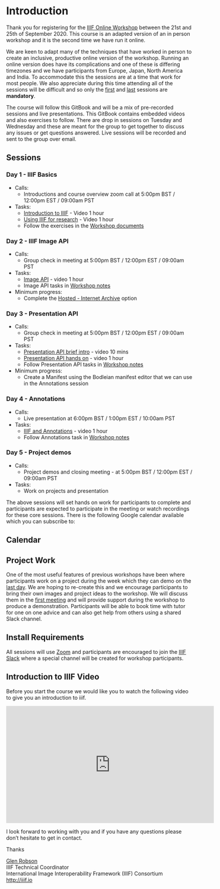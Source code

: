 <script type="text/javascript" src="//cdnjs.cloudflare.com/ajax/libs/jstimezonedetect/1.0.4/jstz.min.js"></script>

# Introduction

Thank you for registering for the [IIIF Online Workshop](https://www.eventbrite.co.uk/e/iiif-online-training-5-day-course-tickets-116493094983) between the 21st and 25th of September 2020. This course is an adapted version of an in person workshop and it is the second time we have run it online.  

We are keen to adapt many of the techniques that have worked in person to create an inclusive, productive online version of the workshop. Running an online version does have its complications and one of these is differing timezones and we have participants from Europe, Japan, North America and India. To accommodate this the sessions are at a time that work for most people. We also appreciate during this time attending all of the sessions will be difficult and so only the [first](day-one/README.md) and [last](day-five/README.md) sessions are **mandatory**.  

The course will follow this GitBook and will be a mix of pre-recorded sessions and live presentations. This GitBook contains embedded videos and also exercises to follow. There are drop in sessions on Tuesday and Wednesday and these are meant for the group to get together to discuss any issues or get questions answered. Live sessions will be recorded and sent to the group over email.

## Sessions
### Day 1 - **IIIF Basics**
* Calls:
  * Introductions and course overview zoom call at 5:00pm BST / 12:00pm EST / 09:00am PST
* Tasks:
  * [Introduction to IIIF](#introduction-to-iiif-video) - Video 1 hour
  * [Using IIIF for research](day-one/) - Video 1 hour
  * Follow the exercises in the [Workshop documents](https://training.iiif.io/iiif-online-workshop/day-one/IIIFforResearch.html)

### Day 2  - **IIIF Image API**
* Calls:
  * Group check in meeting  at 5:00pm BST / 12:00pm EST / 09:00am PST
* Tasks:
  * [Image API](day-two/)  - video 1 hour
  * Image API tasks in [Workshop notes](day-two/image-servers/)
* Minimum progress:  
  * Complete the [Hosted - Internet Archive](day-two/image-servers/iiif-hosting-ia.htm) option

### Day 3 - **Presentation API**
* Calls:
    * Group check in meeting at 5:00pm BST / 12:00pm EST / 09:00am PST
* Tasks:
  * [Presentation API brief intro](day-three/) - video 10 mins
  * [Presentation API hands on](day-three/) - video 1 hour
  * Follow Presentation API tasks in [Workshop notes](day-three/chrome-web-server/)  
* Minimum progress:  
  *  Create a Manifest using the Bodleian manifest editor that we can use in the Annotations session

### Day 4 - **Annotations**
* Calls:
  * Live presentation at 6:00pm BST / 1:00pm EST / 10:00am PST
* Tasks:
  * [IIIF and Annotations](day-four/) - video 1 hour
  * Follow Annotations task in [Workshop notes](day-four/annotations-and-annotation-lists.html)

### Day 5 - **Project demos**
* Calls:
  * Project demos and closing meeting - at 5:00pm BST / 12:00pm EST / 09:00am PST
* Tasks:
  * Work on projects and presentation

The above sessions will set hands on work for participants to complete and participants are expected to participate in the meeting or watch recordings for these core sessions. There is the following Google calendar available which you can subscribe to:

## Calendar
<div id="calendar-container"></div>

<script type="text/javascript">
  var timezone = jstz.determine();
  console.log('Name is ' + timezone.name());
  var pref = '<iframe src="https://calendar.google.com/calendar/b/1/embed?height=600&amp;wkst=1&amp;bgcolor=%23ffffff&amp;src=Y2xpci5vcmdfY2h1Z3BkdXJnam05bmpyaWRoOHVxNjc2bjBAZ3JvdXAuY2FsZW5kYXIuZ29vZ2xlLmNvbQ&amp;color=%23B39DDB&amp;showTabs=0&amp;mode=WEEK&amp;dates=20200921/20200927&amp;title=IIIF%20Online%20Workshop&amp;ctz=';
  var suff = '" style="border:solid 1px #777; width: 100%; height: 600px;"></iframe>';
  var iframe_html = pref + timezone.name() + suff;
  document.getElementById('calendar-container').innerHTML = iframe_html;
</script>

## Project Work 
One of the most useful features of previous workshops have been where participants work on a project during the week which they can demo on the [last day](day-five/README.md). We are hoping to re-create this and we encourage participants to bring their own images and project ideas to the workshop. We will discuss them in the [first meeting](day-one/README.md) and will provide support during the workshop to produce a demonstration. Participants will be able to book time with tutor for one on one advice and can also get help from others using a shared Slack channel. 

## Install Requirements
All sessions will use [Zoom](https://zoom.us/) and participants are encouraged to join the [IIIF Slack](http://bit.ly/iiif-slack) where a special channel will be created for workshop participants. 

## Introduction to IIIF Video
Before you start the course we would like you to watch the following video to give you an introduction to iiif. 

<iframe width="560" height="315" src="https://www.youtube-nocookie.com/embed/wVjrqsqzwNI" frameborder="0" allow="accelerometer; autoplay; encrypted-media; gyroscope; picture-in-picture" allowfullscreen></iframe>
 

I look forward to working with you and if you have any questions please don’t hesitate to get in contact. 

Thanks

[Glen Robson](mailto:glen.robson@iiif.io)<br/>
IIIF Technical Coordinator<br/>
International Image Interoperability Framework (IIIF) Consortium<br/>
http://iiif.io<br/>


